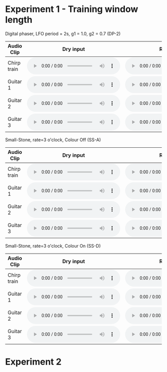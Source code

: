 <h1 class="page-heading">Experiment 1 - Training window length</h1>
Digital phaser, LFO period = 2s, g1 = 1.0, g2 = 0.7 (DP-2)
<table>
  <thead>
    <tr>
      <th>Audio Clip</th>
      <th>Dry input</th>
      <th>Reference</th>
      <th>W=10ms</th>
      <th>W=40ms</th>
      <th>W=80ms</th>
      <th>W=160ms</th>
    </tr>
  </thead>
  <tbody>
    <tr>
      <td>Chirp train</td>
      <td>
        <audio controls>
          <source src="audio-examples/exp1/train_input_dry.mp3" type="audio/mp3">
        </audio></td>
      <td>
        <audio controls>
          <source src="audio-examples/exp1/DP-2_train_phaser_rate=0p5_fb=0p7_saw.mp3" type="audio/mp3">
        </audio></td>
      <td>
        <audio controls>
          <source src="audio-examples/exp1/DP-2_train_W=10ms_3f70zm7c.mp3" type="audio/mp3">
        </audio></td>
      <td>
        <audio controls>
          <source src="audio-examples/exp1/DP-2_train_W=20ms_29ayt2gj.mp3" type="audio/mp3">
        </audio></td>
      <td>
        <audio controls>
          <source src="audio-examples/exp1/DP-2_train_W=40ms_2b1qi9re.mp3" type="audio/mp3">
        </audio></td>
      <td>
        <audio controls>
          <source src="audio-examples/exp1/DP-2_train_W=80ms_1h2lwyr8.mp3" type="audio/mp3">
        </audio></td>
      <td>
        <audio controls>
          <source src="audio-examples/exp1/DP-2_train_W=160ms_li4p2nw1.mp3" type="audio/mp3">
        </audio></td>
    </tr>
    <tr>
      <td>Guitar 1</td>
      <td>
        <audio controls>
          <source src="audio-examples/exp1/test1_input_dry.mp3" type="audio/mp3">
        </audio></td>
      <td>
        <audio controls>
          <source src="audio-examples/exp1/DP-2_test1_phaser_rate=0p5_fb=0p7_saw.mp3" type="audio/mp3">
        </audio></td>
      <td>
        <audio controls>
          <source src="audio-examples/exp1/DP-2_test1_W=10ms_3f70zm7c.mp3" type="audio/mp3">
        </audio></td>
      <td>
        <audio controls>
          <source src="audio-examples/exp1/DP-2_test1_W=20ms_29ayt2gj.mp3" type="audio/mp3">
        </audio></td>
      <td>
        <audio controls>
          <source src="audio-examples/exp1/DP-2_test1_W=40ms_2b1qi9re.mp3" type="audio/mp3">
        </audio></td>
      <td>
        <audio controls>
          <source src="audio-examples/exp1/DP-2_test1_W=80ms_1h2lwyr8.mp3" type="audio/mp3">
        </audio></td>
      <td>
        <audio controls>
          <source src="audio-examples/exp1/DP-2_test1_W=160ms_li4p2nw1.mp3" type="audio/mp3">
        </audio></td>
    </tr>
    <tr>
      <td>Guitar 2</td>
      <td>
        <audio controls>
          <source src="audio-examples/exp1/test2_input_dry.mp3" type="audio/mp3">
        </audio></td>
      <td>
        <audio controls>
          <source src="audio-examples/exp1/DP-2_test2_phaser_rate=0p5_fb=0p7_saw.mp3" type="audio/mp3">
        </audio></td>
      <td>
        <audio controls>
          <source src="audio-examples/exp1/DP-2_test2_W=10ms_3f70zm7c.mp3" type="audio/mp3">
        </audio></td>
      <td>
        <audio controls>
          <source src="audio-examples/exp1/DP-2_test2_W=20ms_29ayt2gj.mp3" type="audio/mp3">
        </audio></td>
      <td>
        <audio controls>
          <source src="audio-examples/exp1/DP-2_test2_W=40ms_2b1qi9re.mp3" type="audio/mp3">
        </audio></td>
      <td>
        <audio controls>
          <source src="audio-examples/exp1/DP-2_test2_W=80ms_1h2lwyr8.mp3" type="audio/mp3">
        </audio></td>
      <td>
        <audio controls>
          <source src="audio-examples/exp1/DP-2_test2_W=160ms_li4p2nw1.mp3" type="audio/mp3">
        </audio></td>
    </tr>
    <tr>
      <td>Guitar 3</td>
      <td>
        <audio controls>
          <source src="audio-examples/exp1/test3_input_dry.mp3" type="audio/mp3">
        </audio></td>
      <td>
        <audio controls>
          <source src="audio-examples/exp1/DP-2_test3_phaser_rate=0p5_fb=0p7_saw.mp3" type="audio/mp3">
        </audio></td>
      <td>
        <audio controls>
          <source src="audio-examples/exp1/DP-2_test3_W=10ms_3f70zm7c.mp3" type="audio/mp3">
        </audio></td>
      <td>
        <audio controls>
          <source src="audio-examples/exp1/DP-2_test3_W=20ms_29ayt2gj.mp3" type="audio/mp3">
        </audio></td>
      <td>
        <audio controls>
          <source src="audio-examples/exp1/DP-2_test3_W=40ms_2b1qi9re.mp3" type="audio/mp3">
        </audio></td>
      <td>
        <audio controls>
          <source src="audio-examples/exp1/DP-2_test3_W=80ms_1h2lwyr8.mp3" type="audio/mp3">
        </audio></td>
      <td>
        <audio controls>
          <source src="audio-examples/exp1/DP-2_test3_W=160ms_li4p2nw1.mp3" type="audio/mp3">
        </audio></td>
    </tr>
  </tbody>
</table>

Small-Stone, rate=3 o'clock, Colour Off (SS-A)

<table>
  <thead>
    <tr>
      <th>Audio Clip</th>
      <th>Dry input</th>
      <th>Reference</th>
      <th>W=10ms</th>
      <th>W=20ms</th>
      <th>W=40ms</th>
      <th>W=80ms</th>
      <th>W=160ms</th>
    </tr>
  </thead>
  <tbody>
    <tr>
      <td>Chirp train</td>
      <td>
        <audio controls>
          <source src="audio-examples/exp1/train_input_dry.mp3" type="audio/mp3">
        </audio></td>
      <td>
        <audio controls>
          <source src="audio-examples/exp1/SS-A_train_colour=0_rate=3oclock.mp3" type="audio/mp3">
        </audio></td>
      <td>
        <audio controls>
          <source src="audio-examples/exp1/SS-A_train_W=10ms.mp3" type="audio/mp3">
        </audio></td>
      <td>
        <audio controls>
          <source src="audio-examples/exp1/SS-A_train_W=20ms.mp3" type="audio/mp3">
        </audio></td>
      <td>
        <audio controls>
          <source src="audio-examples/exp1/SS-A_train_W=40ms.mp3" type="audio/mp3">
        </audio></td>
      <td>
        <audio controls>
          <source src="audio-examples/exp1/SS-A_train_W=80ms.mp3" type="audio/mp3">
        </audio></td>
      <td>
        <audio controls>
          <source src="audio-examples/exp1/SS-A_train_W=160ms.mp3" type="audio/mp3">
        </audio></td>
    </tr>
    <tr>
      <td>Guitar 1</td>
      <td>
        <audio controls>
          <source src="audio-examples/exp1/test1_input_dry.mp3" type="audio/mp3">
        </audio></td>
      <td>
        <audio controls>
          <source src="audio-examples/exp1/SS-A_test1_colour=0_rate=3oclock.mp3" type="audio/mp3">
        </audio></td>
      <td>
        <audio controls>
          <source src="audio-examples/exp1/SS-A_test1_W=10ms.mp3" type="audio/mp3">
        </audio></td>
      <td>
        <audio controls>
          <source src="audio-examples/exp1/SS-A_test1_W=20ms.mp3" type="audio/mp3">
        </audio></td>
      <td>
        <audio controls>
          <source src="audio-examples/exp1/SS-A_test1_W=40ms.mp3" type="audio/mp3">
        </audio></td>
      <td>
        <audio controls>
          <source src="audio-examples/exp1/SS-A_test1_W=80ms.mp3" type="audio/mp3">
        </audio></td>
      <td>
        <audio controls>
          <source src="audio-examples/exp1/SS-A_test1_W=160ms.mp3" type="audio/mp3">
        </audio></td>
    </tr>
    <tr>
      <td>Guitar 2</td>
      <td>
        <audio controls>
          <source src="audio-examples/exp1/test2_input_dry.mp3" type="audio/mp3">
        </audio></td>
      <td>
        <audio controls>
          <source src="audio-examples/exp1/SS-A_test2_colour=0_rate=3oclock.mp3" type="audio/mp3">
        </audio></td>
      <td>
        <audio controls>
          <source src="audio-examples/exp1/SS-A_test2_W=10ms.mp3" type="audio/mp3">
        </audio></td>
      <td>
        <audio controls>
          <source src="audio-examples/exp1/SS-A_test2_W=20ms.mp3" type="audio/mp3">
        </audio></td>
      <td>
        <audio controls>
          <source src="audio-examples/exp1/SS-A_test2_W=40ms.mp3" type="audio/mp3">
        </audio></td>
      <td>
        <audio controls>
          <source src="audio-examples/exp1/SS-A_test2_W=80ms.mp3" type="audio/mp3">
        </audio></td>
      <td>
        <audio controls>
          <source src="audio-examples/exp1/SS-A_test2_W=160ms.mp3" type="audio/mp3">
        </audio></td>
    </tr>
    <tr>
      <td>Guitar 3</td>
      <td>
        <audio controls>
          <source src="audio-examples/exp1/test3_input_dry.mp3" type="audio/mp3">
        </audio></td>
      <td>
        <audio controls>
          <source src="audio-examples/exp1/SS-A_test3_colour=0_rate=3oclock.mp3" type="audio/mp3">
        </audio></td>
      <td>
        <audio controls>
          <source src="audio-examples/exp1/SS-A_test3_W=10ms.mp3" type="audio/mp3">
        </audio></td>
      <td>
        <audio controls>
          <source src="audio-examples/exp1/SS-A_test3_W=20ms.mp3" type="audio/mp3">
        </audio></td>
      <td>
        <audio controls>
          <source src="audio-examples/exp1/SS-A_test3_W=40ms.mp3" type="audio/mp3">
        </audio></td>
      <td>
        <audio controls>
          <source src="audio-examples/exp1/SS-A_test3_W=80ms.mp3" type="audio/mp3">
        </audio></td>
      <td>
        <audio controls>
          <source src="audio-examples/exp1/SS-A_test3_W=160ms.mp3" type="audio/mp3">
        </audio></td>
    </tr>
  </tbody>
</table>

Small-Stone, rate=3 o'clock, Colour On (SS-D)

<table>
  <thead>
    <tr>
      <th>Audio Clip</th>
      <th>Dry input</th>
      <th>Reference</th>
      <th>W=10ms</th>
      <th>W=20ms</th>
      <th>W=40ms</th>
      <th>W=80ms</th>
      <th>W=160ms</th>
    </tr>
  </thead>
  <tbody>
    <tr>
      <td>Chirp train</td>
      <td>
        <audio controls>
          <source src="audio-examples/exp1/train_input_dry.mp3" type="audio/mp3">
        </audio></td>
      <td>
        <audio controls>
          <source src="audio-examples/exp1/SS-D_train_colour=1_rate=3oclock.mp3" type="audio/mp3">
        </audio></td>
      <td>
        <audio controls>
          <source src="audio-examples/exp1/SS-D_train_W=10ms.mp3" type="audio/mp3">
        </audio></td>
      <td>
        <audio controls>
          <source src="audio-examples/exp1/SS-D_train_W=20ms.mp3" type="audio/mp3">
        </audio></td>
      <td>
        <audio controls>
          <source src="audio-examples/exp1/SS-D_train_W=40ms.mp3" type="audio/mp3">
        </audio></td>
      <td>
        <audio controls>
          <source src="audio-examples/exp1/SS-D_train_W=80ms.mp3" type="audio/mp3">
        </audio></td>
      <td>
        <audio controls>
          <source src="audio-examples/exp1/SS-D_train_W=160ms.mp3" type="audio/mp3">
        </audio></td>
    </tr>
    <tr>
      <td>Guitar 1</td>
      <td>
        <audio controls>
          <source src="audio-examples/exp1/test1_input_dry.mp3" type="audio/mp3">
        </audio></td>
      <td>
        <audio controls>
          <source src="audio-examples/exp1/SS-D_test1_colour=1_rate=3oclock.mp3" type="audio/mp3">
        </audio></td>
      <td>
        <audio controls>
          <source src="audio-examples/exp1/SS-D_test1_W=10ms.mp3" type="audio/mp3">
        </audio></td>
      <td>
        <audio controls>
          <source src="audio-examples/exp1/SS-D_test1_W=20ms.mp3" type="audio/mp3">
        </audio></td>
      <td>
        <audio controls>
          <source src="audio-examples/exp1/SS-D_test1_W=40ms.mp3" type="audio/mp3">
        </audio></td>
      <td>
        <audio controls>
          <source src="audio-examples/exp1/SS-D_test1_W=80ms.mp3" type="audio/mp3">
        </audio></td>
      <td>
        <audio controls>
          <source src="audio-examples/exp1/SS-D_test1_W=160ms.mp3" type="audio/mp3">
        </audio></td>
    </tr>
    <tr>
      <td>Guitar 2</td>
      <td>
        <audio controls>
          <source src="audio-examples/exp1/test2_input_dry.mp3" type="audio/mp3">
        </audio></td>
      <td>
        <audio controls>
          <source src="audio-examples/exp1/SS-D_test2_colour=1_rate=3oclock.mp3" type="audio/mp3">
        </audio></td>
      <td>
        <audio controls>
          <source src="audio-examples/exp1/SS-D_test2_W=10ms.mp3" type="audio/mp3">
        </audio></td>
      <td>
        <audio controls>
          <source src="audio-examples/exp1/SS-D_test2_W=20ms.mp3" type="audio/mp3">
        </audio></td>
      <td>
        <audio controls>
          <source src="audio-examples/exp1/SS-D_test2_W=40ms.mp3" type="audio/mp3">
        </audio></td>
      <td>
        <audio controls>
          <source src="audio-examples/exp1/SS-D_test2_W=80ms.mp3" type="audio/mp3">
        </audio></td>
      <td>
        <audio controls>
          <source src="audio-examples/exp1/SS-D_test2_W=160ms.mp3" type="audio/mp3">
        </audio></td>
    </tr>
    <tr>
      <td>Guitar 3</td>
      <td>
        <audio controls>
          <source src="audio-examples/exp1/test3_input_dry.mp3" type="audio/mp3">
        </audio></td>
      <td>
        <audio controls>
          <source src="audio-examples/exp1/SS-D_test3_colour=1_rate=3oclock.mp3" type="audio/mp3">
        </audio></td>
      <td>
        <audio controls>
          <source src="audio-examples/exp1/SS-D_test3_W=10ms.mp3" type="audio/mp3">
        </audio></td>
      <td>
        <audio controls>
          <source src="audio-examples/exp1/SS-D_test3_W=20ms.mp3" type="audio/mp3">
        </audio></td>
      <td>
        <audio controls>
          <source src="audio-examples/exp1/SS-D_test3_W=40ms.mp3" type="audio/mp3">
        </audio></td>
      <td>
        <audio controls>
          <source src="audio-examples/exp1/SS-D_test3_W=80ms.mp3" type="audio/mp3">
        </audio></td>
      <td>
        <audio controls>
          <source src="audio-examples/exp1/SS-D_test3_W=160ms.mp3" type="audio/mp3">
        </audio></td>
    </tr>
  </tbody>
</table>

<h1 class="page-heading">Experiment 2</h1>



